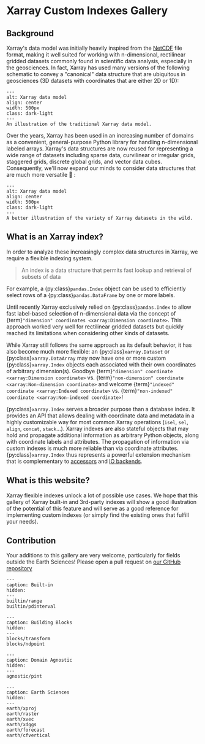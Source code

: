 # Xarray Custom Indexes Gallery

## Background

Xarray's data model was initially heavily inspired from the
[NetCDF](https://www.unidata.ucar.edu/software/netcdf/) file format, making it
well suited for working with n-dimensional, rectilinear gridded datasets
commonly found in scientific data analysis, especially in the geosciences.
In fact, Xarray has used many versions of the following schematic to convey a "canonical" data structure that are ubiquitous in geosciences (3D datasets with coordinates that are either 2D or 1D):

```{figure} _static/figs/xarray-dataset-diagram-legacy.png
---
alt: Xarray data model
align: center
width: 500px
class: dark-light
---
An illustration of the traditional Xarray data model.
```

Over the years, Xarray has been used in an increasing number of domains as a
convenient, general-purpose Python library for handling n-dimensional labeled
arrays. Xarray's data structures are now reused for representing a wide range of
datasets including sparse data, curvilinear or irregular grids, staggered grids,
discrete global grids, and vector data cubes.
Consequently, we'll now expand our minds to consider data structures that are much more versatile 🤯 :

```{figure} _static/figs/xarray-dataset-diagram-new.png
---
alt: Xarray data model
align: center
width: 500px
class: dark-light
---
A better illustration of the variety of Xarray datasets in the wild.
```

## What is an Xarray index?

In order to analyze these increasingly complex data structures in Xarray, we require a flexible indexing system.

> An index is a data structure that permits fast lookup and retrieval of subsets of data

For example, a {py:class}`pandas.Index` object can be used to efficiently select rows of a {py:class}`pandas.DataFrame` by one or more labels.

Until recently Xarray exclusively relied on {py:class}`pandas.Index` to allow
fast label-based selection of n-dimensional data via the concept of
{term}`"dimension" coordinates <xarray:Dimension coordinate>`. This approach
worked very well for rectilinear gridded datasets but quickly reached its
limitations when considering other kinds of datasets.

While Xarray still follows the same approach as its default behavior, it has
also become much more flexible: an {py:class}`xarray.Dataset` or
{py:class}`xarray.DataArray` may now have one or more custom
{py:class}`xarray.Index` objects each associated with their own coordinates of
arbitrary dimension(s). Goodbye {term}`"dimension" coordinate <xarray:Dimension coordinate>` vs. {term}`"non-dimension" coordinate <xarray:Non-dimension coordinate>` and welcome
{term}`"indexed" coordinate <xarray:Indexed coordinate>` vs.
{term}`"non-indexed" coordinate <xarray:Non-indexed coordinate>`!

{py:class}`xarray.Index` serves a broader purpose than a database index. It
provides an API that allows dealing with coordinate data and metadata in a
highly customizable way for most common Xarray operations (`isel`, `sel`,
`align`, `concat`, `stack`...). Xarray indexes are also stateful objects that
may hold and propagate additional information as arbitrary Python objects, along
with coordinate labels and attributes. The propagation of information via custom
indexes is much more reliable than via coordinate attributes.
{py:class}`xarray.Index` thus represents a powerful extension mechanism that is
complementary to
[accessors](https://docs.xarray.dev/en/stable/internals/extending-xarray.html)
and [IO
backends](https://docs.xarray.dev/en/stable/internals/how-to-add-new-backend.html).

## What is this website?

Xarray flexible indexes unlock a lot of possible use cases. We hope that this
gallery of Xarray built-in and 3rd-party indexes will show a good illustration
of the potential of this feature and will serve as a good reference for
implementing custom indexes (or simply find the existing ones that fulfill your
needs).

## Contribution

Your additions to this gallery are very welcome, particularly for fields outside the Earth Sciences! Please open a pull request on [our GitHub repository](https://github.com/xarray-contrib/xarray-indexes)

```{toctree}
---
caption: Built-in
hidden:
---
builtin/range
builtin/pdinterval
```

```{toctree}
---
caption: Building Blocks
hidden:
---
blocks/transform
blocks/ndpoint
```

```{toctree}
---
caption: Domain Agnostic
hidden:
---
agnostic/pint
```

```{toctree}
---
caption: Earth Sciences
hidden:
---
earth/xproj
earth/raster
earth/xvec
earth/xdggs
earth/forecast
earth/cfvertical
```
